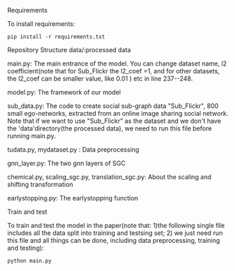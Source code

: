 Requirements

  To install requirements:

    pip install -r requirements.txt

Repository Structure
  data/:processed data
  
  main.py: The main entrance of the model. You can change dataset name, l2 coefficient(note that for Sub_Flickr the l2_coef =1, and for other datasets, the l2_coef can be smaller value, like 0.01 ) etc in line 237--248.
  
  model.py: The framework of our model
  
  sub_data.py: The code to create social sub-graph data "Sub_Flickr", 800 small ego-networks,  extracted from an online image sharing social network. Note that if we want to use "Sub_Flickr" as the dataset and we don't have the 'data'directory(the processed data), we need to run this file before running main.py. 
  
  tudata.py, mydataset.py : Data preprocessing
  
  gnn_layer.py: The two gnn layers of SGC
  
  chemical.py, scaling_sgc.py, translation_sgc.py: About the scaling and shifting transformation
  
  earlystopping.py: The earlystopping function


Train and test

  To train and test the model in the paper(note that: 1)the following single file includes all the data split into training and testsing set; 2) we just need run this file and all things can be done, including data preprocessing, training and testing):
  
    python main.py




